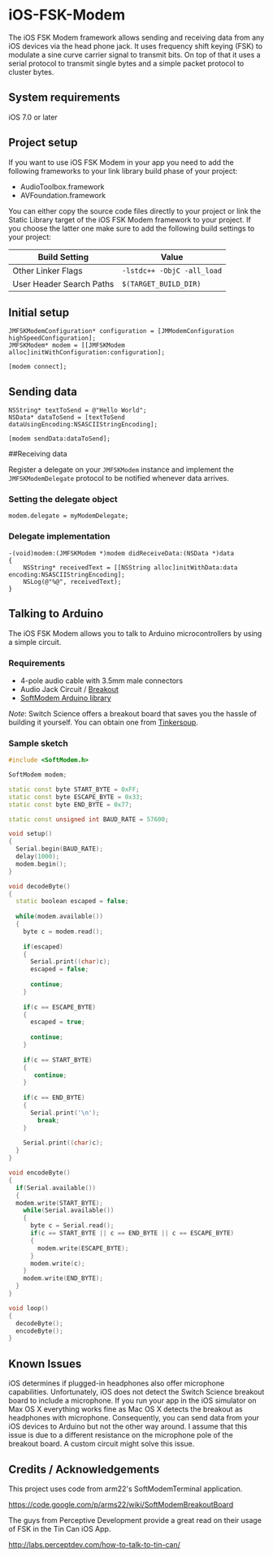 iOS-FSK-Modem
=============

The iOS FSK Modem framework allows sending and receiving data from any iOS devices via the head phone jack. It uses frequency shift keying (FSK) to modulate a sine curve carrier signal to transmit bits. On top of that it uses a serial protocol to transmit single bytes and a simple packet protocol to cluster bytes. 

## System requirements

iOS 7.0 or later

## Project setup

If you want to use iOS FSK Modem in your app you need to add the following frameworks to your link library build phase of your project:

* AudioToolbox.framework
* AVFoundation.framework

You can either copy the source code files directly to your project or link the Static Library target of the iOS FSK Modem framework to your project. If you choose the latter one make sure to add the following build settings to your project:

| Build Setting  | Value |
| ------------- | ------------- |
| Other Linker Flags  | `-lstdc++ -ObjC -all_load`  |
| User Header Search Paths  | `$(TARGET_BUILD_DIR)`  |

## Initial setup

```objc
JMFSKModemConfiguration* configuration = [JMModemConfiguration highSpeedConfiguration];
JMFSKModem* modem = [[JMFSKModem alloc]initWithConfiguration:configuration];

[modem connect];
```

## Sending data

```objc
NSString* textToSend = @"Hello World";
NSData* dataToSend = [textToSend dataUsingEncoding:NSASCIIStringEncoding];

[modem sendData:dataToSend];
```

##Receiving data

Register a delegate on your `JMFSKModem` instance and implement the `JMFSKModemDelegate` protocol to be notified whenever data arrives.

### Setting the delegate object

```objc
modem.delegate = myModemDelegate;
```

### Delegate implementation

```objc
-(void)modem:(JMFSKModem *)modem didReceiveData:(NSData *)data
{
	NSString* receivedText = [[NSString alloc]initWithData:data encoding:NSASCIIStringEncoding];
	NSLog(@"%@", receivedText);
}
```
## Talking to Arduino

The iOS FSK Modem allows you to talk to Arduino microcontrollers by using a simple circuit. 

### Requirements

* 4-pole audio cable with 3.5mm male connectors
* Audio Jack Circuit / [Breakout](http://www.switch-science.com/catalog/600/)
* [SoftModem Arduino library](https://code.google.com/p/arms22/downloads/detail?name=SoftModem-005.zip)

_Note_: Switch Science offers a breakout board that saves you the hassle of building it yourself. You can obtain one from [Tinkersoup](https://www.tinkersoup.de/a-569/).

### Sample sketch

```c++
#include <SoftModem.h>

SoftModem modem;

static const byte START_BYTE = 0xFF;
static const byte ESCAPE_BYTE = 0x33;
static const byte END_BYTE = 0x77;

static const unsigned int BAUD_RATE = 57600;

void setup()
{
  Serial.begin(BAUD_RATE);
  delay(1000);
  modem.begin();
}

void decodeByte()
{
  static boolean escaped = false;
  
  while(modem.available())
  {
    byte c = modem.read();
    
    if(escaped)
    {
      Serial.print((char)c);
      escaped = false;
      
      continue;
    }
    
    if(c == ESCAPE_BYTE)
    {
      escaped = true;
      
      continue;
    }
    
    if(c == START_BYTE)
    {
       continue;
    }
    
    if(c == END_BYTE)
    {
      Serial.print('\n');
        break;
    }
    
    Serial.print((char)c);
  }
}

void encodeByte()
{
  if(Serial.available())
  {
  modem.write(START_BYTE);
    while(Serial.available())
    {
      byte c = Serial.read();
      if(c == START_BYTE || c == END_BYTE || c == ESCAPE_BYTE)
      {
        modem.write(ESCAPE_BYTE);
      }
      modem.write(c);
    }
    modem.write(END_BYTE);
  }
}

void loop()
{
  decodeByte();
  encodeByte();
}
```
## Known Issues

iOS determines if plugged-in headphones also offer microphone capabilities. Unfortunately, iOS does not detect the Switch Science breakout board to include a microphone. If you run your app in the iOS simulator on Max OS X everything works fine as Mac OS X detects the breakout as headphones with microphone. Consequently, you can send data from your iOS devices to Arduino but not the other way around. I assume that this issue is due to a different resistance on the microphone pole of the breakout board. A custom circuit might solve this issue.

## Credits / Acknowledgements

This project uses code from arm22's SoftModemTerminal application.

https://code.google.com/p/arms22/wiki/SoftModemBreakoutBoard

The guys from Perceptive Development provide a great read on their usage of FSK in the Tin Can iOS App.

http://labs.perceptdev.com/how-to-talk-to-tin-can/
